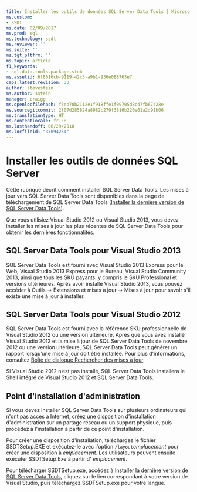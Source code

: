 ```yaml
---
title: Installer les outils de données SQL Server Data Tools | Microsoft Docs
ms.custom:
- SSDT
ms.date: 02/09/2017
ms.prod: sql
ms.technology: ssdt
ms.reviewer: ''
ms.suite: ''
ms.tgt_pltfrm: ''
ms.topic: article
f1_keywords:
- sql.data.tools.package.stub
ms.assetid: 6f8616cb-9119-42c3-a9b1-936e088763e7
caps.latest.revision: 33
author: stevestein
ms.author: sstein
manager: craigg
ms.openlocfilehash: f3eb70b2112e1f918ffe1f09705d8c47fb67428e
ms.sourcegitcommit: 2f07d285824a8982c279f3816b220e61a2d91b06
ms.translationtype: HT
ms.contentlocale: fr-FR
ms.lasthandoff: 06/29/2018
ms.locfileid: "37094254"
---
```

# <a name="install-sql-server-data-tools"></a>Installer les outils de données SQL Server
Cette rubrique décrit comment installer SQL Server Data Tools. Les mises à jour vers SQL Server Data Tools sont disponibles dans la page de téléchargement de SQL Server Data Tools ([Installer la dernière version de SQL Server Data Tools](http://go.microsoft.com/fwlink/?LinkID=616714)).  
  
Que vous utilisiez Visual Studio 2012 ou Visual Studio 2013, vous devez installer les mises à jour les plus récentes de SQL Server Data Tools pour obtenir les dernières fonctionnalités.  
  
## <a name="sql-server-data-tools-for-visual-studio-2013"></a>SQL Server Data Tools pour Visual Studio 2013  
SQL Server Data Tools est fourni avec Visual Studio 2013 Express pour le Web, Visual Studio 2013 Express pour le Bureau, Visual Studio Community 2013, ainsi que tous les SKU payants, y compris le SKU Professional et versions ultérieures. Après avoir installé Visual Studio 2013, vous pouvez accéder à Outils -> Extensions et mises à jour -> Mises à jour pour savoir s'il existe une mise à jour à installer.  
  
## <a name="sql-server-data-tools-for-visual-studio-2012"></a>SQL Server Data Tools pour Visual Studio 2012  
SQL Server Data Tools est fourni avec la référence SKU professionnelle de Visual Studio 2012 ou une version ultérieure. Après que vous avez installé Visual Studio 2012 et la mise à jour de SQL Server Data Tools de novembre 2012 ou une version ultérieure, SQL Server Data Tools peut générer un rapport lorsqu’une mise à jour doit être installée. Pour plus d'informations, consultez [Boîte de dialogue Rechercher des mises à jour](../ssdt/check-for-updates-dialog-box.md).  
  
Si Visual Studio 2012 n’est pas installé, SQL Server Data Tools installera le Shell intégré de Visual Studio 2012 et SQL Server Data Tools.  
  
## <a name="administrative-installation-point"></a>Point d'installation d'administration  
Si vous devez installer SQL Server Data Tools sur plusieurs ordinateurs qui n'ont pas accès à Internet, créez une disposition d'installation d'administration sur un partage réseau ou un support physique, puis procédez à l'installation à partir de ce point d'installation.  
  
Pour créer une disposition d'installation, téléchargez le fichier SSDTSetup.EXE et exécutez-le avec l'option `/layout`*emplacement* pour créer une disposition à *emplacement*. Les utilisateurs peuvent ensuite exécuter SSDTSetup.Exe à partir d' *emplacement*.  
  
Pour télécharger SSDTSetup.exe, accédez à [Installer la dernière version de SQL Server Data Tools](http://go.microsoft.com/fwlink/?LinkID=616714), cliquez sur le lien correspondant à votre version de Visual Studio, puis téléchargez SSDTSetup.exe pour votre langue.  
  
